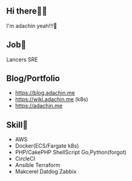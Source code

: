 ## Hi there🤷‍♂️

I'm adachin yeah!!!🤟

## Job🏃

Lancers SRE

## Blog/Portfolio
- https://blog.adachin.me
- https://wiki.adachin.me (k8s)
- https://adachin.me

## Skill📖

- AWS
- Docker(ECS/Fargate k8s)
- PHP/CakePHP ShellScript Go,Python(forgot) 
- CircleCI
- Ansible Terraform
- Makcerel Datdog Zabbix

